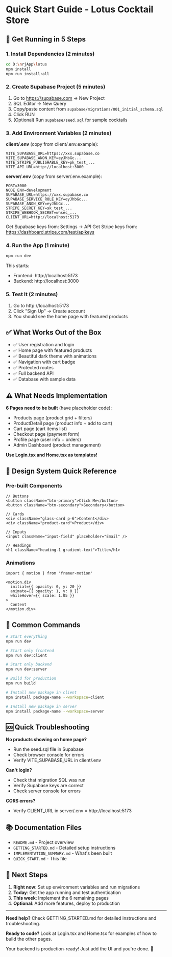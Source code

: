 # Quick Start Guide - Lotus Cocktail Store

## 🚀 Get Running in 5 Steps

### 1. Install Dependencies (2 minutes)
```bash
cd D:\nrjApp\lotus
npm install
npm run install:all
```

### 2. Create Supabase Project (5 minutes)
1. Go to https://supabase.com → New Project
2. SQL Editor → New Query
3. Copy/paste content from `supabase/migrations/001_initial_schema.sql`
4. Click RUN
5. (Optional) Run `supabase/seed.sql` for sample cocktails

### 3. Add Environment Variables (2 minutes)

**client/.env** (copy from client/.env.example):
```env
VITE_SUPABASE_URL=https://xxx.supabase.co
VITE_SUPABASE_ANON_KEY=eyJhbGc...
VITE_STRIPE_PUBLISHABLE_KEY=pk_test_...
VITE_API_URL=http://localhost:3000
```

**server/.env** (copy from server/.env.example):
```env
PORT=3000
NODE_ENV=development
SUPABASE_URL=https://xxx.supabase.co
SUPABASE_SERVICE_ROLE_KEY=eyJhbGc...
SUPABASE_ANON_KEY=eyJhbGc...
STRIPE_SECRET_KEY=sk_test_...
STRIPE_WEBHOOK_SECRET=whsec_...
CLIENT_URL=http://localhost:5173
```

Get Supabase keys from: Settings → API
Get Stripe keys from: https://dashboard.stripe.com/test/apikeys

### 4. Run the App (1 minute)
```bash
npm run dev
```

This starts:
- Frontend: http://localhost:5173
- Backend: http://localhost:3000

### 5. Test It (2 minutes)
1. Go to http://localhost:5173
2. Click "Sign Up" → Create account
3. You should see the home page with featured products

## ✅ What Works Out of the Box

- ✅ User registration and login
- ✅ Home page with featured products
- ✅ Beautiful dark theme with animations
- ✅ Navigation with cart badge
- ✅ Protected routes
- ✅ Full backend API
- ✅ Database with sample data

## ⚠️  What Needs Implementation

**6 Pages need to be built** (have placeholder code):
- Products page (product grid + filters)
- ProductDetail page (product info + add to cart)
- Cart page (cart items list)
- Checkout page (payment form)
- Profile page (user info + orders)
- Admin Dashboard (product management)

**Use Login.tsx and Home.tsx as templates!**

## 🎨 Design System Quick Reference

### Pre-built Components
```tsx
// Buttons
<button className="btn-primary">Click Me</button>
<button className="btn-secondary">Secondary</button>

// Cards
<div className="glass-card p-6">Content</div>
<div className="product-card">Product</div>

// Inputs
<input className="input-field" placeholder="Email" />

// Headings
<h1 className="heading-1 gradient-text">Title</h1>
```

### Animations
```tsx
import { motion } from 'framer-motion'

<motion.div
  initial={{ opacity: 0, y: 20 }}
  animate={{ opacity: 1, y: 0 }}
  whileHover={{ scale: 1.05 }}
>
  Content
</motion.div>
```

## 🔧 Common Commands

```bash
# Start everything
npm run dev

# Start only frontend
npm run dev:client

# Start only backend
npm run dev:server

# Build for production
npm run build

# Install new package in client
npm install package-name --workspace=client

# Install new package in server
npm install package-name --workspace=server
```

## 🆘 Quick Troubleshooting

**No products showing on home page?**
- Run the seed.sql file in Supabase
- Check browser console for errors
- Verify VITE_SUPABASE_URL in client/.env

**Can't login?**
- Check that migration SQL was run
- Verify Supabase keys are correct
- Check server console for errors

**CORS errors?**
- Verify CLIENT_URL in server/.env = http://localhost:5173

## 📚 Documentation Files

- `README.md` - Project overview
- `GETTING_STARTED.md` - Detailed setup instructions
- `IMPLEMENTATION_SUMMARY.md` - What's been built
- `QUICK_START.md` - This file

## 🎯 Next Steps

1. **Right now**: Set up environment variables and run migrations
2. **Today**: Get the app running and test authentication
3. **This week**: Implement the 6 remaining pages
4. **Optional**: Add more features, deploy to production

---

**Need help?** Check GETTING_STARTED.md for detailed instructions and troubleshooting.

**Ready to code?** Look at Login.tsx and Home.tsx for examples of how to build the other pages.

Your backend is production-ready! Just add the UI and you're done. 🚀
